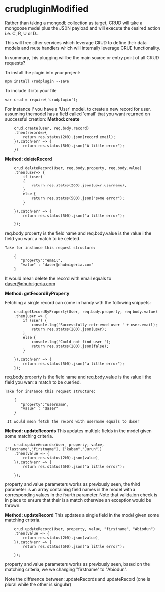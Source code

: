 # crudpluginModified


Rather than taking a mongodb collection as target, CRUD will take a mongoose model plus the JSON payload and will execute the desired action i.e. C, R, U or D...

This will free other services which leverage CRUD to define their data models and route handlers which will internally leverage CRUD functionality.

In summary,  this plugging will be the main source or entry point of all CRUD requests?


To install the plugin into your project:


```npm install crudplugin --save```


To include it into your file

```var crud = require('crudplugin');```


For instance if you have a 'User' model, to create a new record for user, assuming the model has a field called 'email' that you want returned on successful creation:
<b>
Method: create
</b>

```
 	crud.create(User, req.body.record)
    .then(record=>{
        return res.status(200).json(record.email);
    }).catch(err => {
        return res.status(500).json("A little error");
    })
```

<b>
Method: deleteRecord</b>

```
	crud.deleteRecord(User, req.body.property, req.body.value)
	.then(user=> {
        if (user)
        {
            return res.status(200).json(user.username);
        }
        else {
            return res.status(500).json("some error");
        }

    }).catch(err => {
        return res.status(500).json("a little error");

    });
```

req.body.property is the field name and req.body.value is the value i the field you want a match to be deleted.

   	Take for instance this request structure:
```   
   	{
 	   "property":"email",
       "value" : "daser@nhubnigeria.com"
 	}
```
It would mean delete the record with email equals to daser@nhubnigeria.com


<b>Method: getRecordByProperty</b>

Fetching a single record can come in handy with the following snippets:

```
	crud.getRecordByProperty(User, req.body.property, req.body.value)
    .then(user => {
        if (user) {
            console.log('Successfully retrieved user ' + user.email);
            return res.status(200).json(user);
        }
        else {
            console.log('Could not find user ');
            return res.status(200).json(false);
        }

    }).catch(err => {
        return res.status(500).json("a little error");
    });
```

req.body.property is the field name and req.body.value is the value i the field you want a match to be queried.

   	Take for instance this request structure:
```
   	{
 	   "property":"username",
       "value" : "daser"
 	}
```
 	 It would mean fetch the record with username equals to daser

<b>Method: updateRecords</b>
This updates multiple fields in the model given some matching criteria.
```
 	crud.updateRecords(User, property, value, ["lastname","firstname"], ["kabam","Jurun"])
    .then(value => {
        return res.status(200).json(value);
    }).catch(err => {
        return res.status(500).json("a little error");

    });
```
property and value parameters works as previously seen, the third parameter is an array containing field names in the model with a corresponding values in the fourth parameter. Note that validation check is in place to ensure that their is a match otherwise an exception would be thrown.





<b>Method: updateRecord</b>
This updates a single field in the model given some matching criteria.

```
	crud.updateRecord(User, property, value, "firstname", "Abiodun")
    .then(value => {
        return res.status(200).json(value);
    }).catch(err => {
        return res.status(500).json("a little error");

    });
```
property and value parameters works as previously seen, based on the matching criteria, we we changing "firstname" to "Abiodun".

Note the difference between: updateRecords and updateRecord (one is plural while the other is singular)
